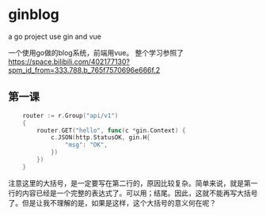 # ginblog
a go project use gin and vue

一个使用go做的blog系统，前端用vue。
整个学习参照了 https://space.bilibili.com/402177130?spm_id_from=333.788.b_765f7570696e666f.2

## 第一课
````go
	router := r.Group("api/v1")
	{
		router.GET("hello", func(c *gin.Context) {
			c.JSON(http.StatusOK, gin.H{
				"msg": "OK",
			})
		})
	}
````
注意这里的大括号，是一定要写在第二行的，原因比较复杂。简单来说，就是第一行的内容已经是一个完整的表达式了。可以用；结尾。因此，这就不能再写大括号了。但是让我不理解的是，如果是这样，这个大括号的意义何在呢？



